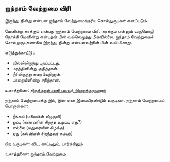 ## ஐந்தாம் வேற்றுமை விரி

இருந்து, நின்று என்பன ஐந்தாம் வேற்றுமைக்குரிய சொல்லுருபுகள் எனப்படும்.

மேனின்று சுரக்கும் என்பது ஐந்தாம் வேற்றுமை விரி. சுரக்கும் என்னும் வருமொழி நோக்கி மேனின்று என்பதன் பின் வல்லெழுத்து மிகவில்லை.
ஐந்தாம் வேற்றுமைச் சொல்லுருபுகளாகிய இருந்து, நின்று என்பனவற்ரின் பின் வலி மிகாது.

எடுத்துக்காட்டு :
- வில்லிலிருந்து புறப்பட்டது.
- மரத்தினின்று குதித்தான்.
- நீரிலிருந்து கரையேறினான்.
- பாறையினின்று சரிந்தான்.


உசாத்துணை: [திருக்குறள்மணி புலவர் இறைக்குருவனார்](http://kanichaaru.blogspot.com/2014/09/iv.html)

ஐந்தாம் வேற்றுமைக்கு இல், இன் என இவையிரண்டும் உருபுகள். ஐந்தாம் வேற்றுமைப் பொருள்கள்: 
- நீங்கல்  (மலையின் வீழருவி)
- ஒப்பு (கண்ணின் சிறந்த உறுப்பு எது?)
- எல்லை (மதுரையின் கிழக்கு)
- ஏது (கல்வியில் சிறந்தவர் கம்பர்)

பிற உருபுகள்: விட, காட்டிலும், பார்க்கிலும்

உசாத்துணை: [ஐந்தாம் வேற்றுமை](https://www.tamilvu.org/courses/degree/a021/a0211/html/a02116l1.htm)



